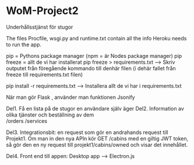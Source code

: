 # WoM-Project2
Underhållsstjänst för stugor

The files Procfile, wsgi.py and runtime.txt contain all the info Heroku needs to run the app.


pip = Pythons package manager  (npm = är Nodes package manager)
pip freeze = allt de vi har installerat 
pip freeze > requirements.txt 
—> Skriv outputet från föregående kommando till denhär filen  (i dehär fallet från freeze till requirements.txt filen)

pip install -r requirements.txt   --> Installera allt de vi har i requirements.txt

När man gör Flask , använder man funktionen Jsonify


Del1.  Få en lista på de stugor en användare själv äger
Del2.  Information av olika tjänster och beställning av dem    
          /orders       /services 

Del3. Integrationsbit: en request som gör en andrahands request till Projekt1.
Om man in den nya APIn kör GET /cabins med en giltig JWT token, så gör den en ny request till projekt1/cabins/owned och visar det innehållet.

Del4. Front end till appen: Desktop app —> Electron.js


